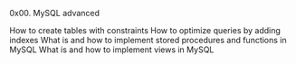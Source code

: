 0x00. MySQL advanced

How to create tables with constraints
How to optimize queries by adding indexes
What is and how to implement stored procedures and functions in MySQL
What is and how to implement views in MySQL
